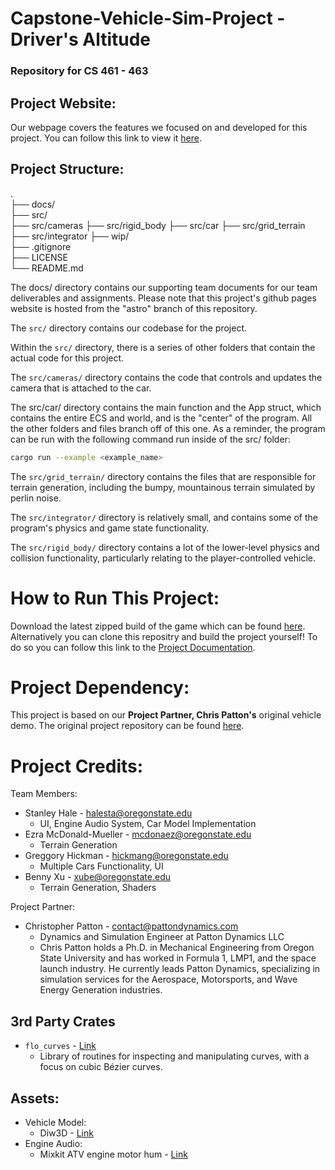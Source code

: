 # Capstone-Vehicle-Sim-Project - Driver's Altitude
### **Repository for CS 461 - 463**

## Project Website:
Our webpage covers the features we focused on and developed for this project.
You can follow this link to view it [here](https://stanleychale.github.io/Capstone-Vehicle-Sim-Project-Team3/).

## Project Structure:

.  
├── docs/  
├── src/  
    ├── src/cameras
    ├── src/rigid_body
    ├── src/car
    ├── src/grid_terrain
    ├── src/integrator
├── wip/  
├── .gitignore  
├── LICENSE  
└── README.md  

The docs/ directory contains our supporting team documents for our team deliverables and assignments. Please note that this project's github pages website is hosted from the "astro" branch of this repository.

The `src/` directory contains our codebase for the project.

Within the `src/` directory, there is a series of other folders that contain the actual code for this project.

The `src/cameras/` directory contains the code that controls and updates the camera that is attached to the car.

The src/car/ directory contains the main function and the App struct, which contains the entire ECS and world, and is the "center" of the program. All the other folders and files branch off of this one. 
As a reminder, the program can be run with the following command run inside of the src/ folder: 
```bash
cargo run --example <example_name>
```

The `src/grid_terrain/` directory contains the files that are responsible for terrain
generation, including the bumpy, mountainous terrain simulated by perlin noise.

The `src/integrator/` directory is relatively small, and contains some of the program's 
physics and game state functionality.

The `src/rigid_body/` directory contains a lot of the lower-level physics and collision
functionality, particularly relating to the player-controlled vehicle.

# How to Run This Project:
Download the latest zipped build of the game which can be found [here]().
Alternatively you can clone this repositry and build the project yourself! To do so you can follow this link to the [Project Documentation](src/project-info.md).

# Project Dependency:
This project is based on our **Project Partner, Chris Patton's** original vehicle demo.
The original project repository can be found [here](https://github.com/crispyDyne/bevy_car_demo/tree/main).

# Project Credits:
Team Members:
- Stanley Hale - halesta@oregonstate.edu
  - UI, Engine Audio System, Car Model Implementation
- Ezra McDonald-Mueller - mcdonaez@oregonstate.edu
  - Terrain Generation
- Greggory Hickman​ - hickmang@oregonstate.edu
  - Multiple Cars Functionality, UI
- Benny Xu - xube@oregonstate.edu
  - Terrain Generation, Shaders

Project Partner:
- Christopher Patton - contact@pattondynamics.com
  - Dynamics and Simulation Engineer at Patton Dynamics LLC
  - Chris Patton holds a Ph.D. in Mechanical Engineering from Oregon State University and has worked in Formula 1, LMP1, and the space launch industry. He currently leads Patton Dynamics, specializing in simulation services for the Aerospace, Motorsports, and Wave Energy Generation industries.

## 3rd Party Crates
- `flo_curves` - [Link](https://docs.rs/flo_curves/latest/flo_curves/)
    - Library of routines for inspecting and manipulating curves, with a focus on cubic Bézier curves.
## Assets:
- Vehicle Model: 
    - Diw3D - [Link](https://www.turbosquid.com/FullPreview/2087206)
- Engine Audio: 
    - Mixkit ATV engine motor hum - [Link](https://mixkit.co/free-sound-effects/hum/)